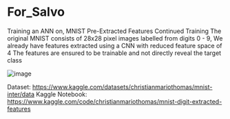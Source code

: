 # For_Salvo
Training an ANN on,
MNIST Pre-Extracted Features Continued Training
The original MNIST consists of 28x28 pixel images labelled from digits 0 - 9, We already have features extracted using a CNN with reduced feature space of 4
The features are ensured to be trainable and not directly reveal the target class

![image](https://github.com/user-attachments/assets/87554874-ec22-4226-9898-2dd08543ac23)
  
Dataset: https://www.kaggle.com/datasets/christianmariothomas/mnist-inter/data
Kaggle Notebook: https://www.kaggle.com/code/christianmariothomas/mnist-digit-extracted-features




